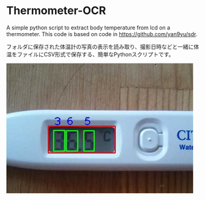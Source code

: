 # Thermometer-OCR
A simple python script to extract body temperature from lcd on a thermometer.
This code is based on code in https://github.com/yan9yu/sdr.


フォルダに保存された体温計の写真の表示を読み取り、撮影日時などと一緒に体温をファイルにCSV形式で保存する、簡単なPythonスクリプトです。


![検知結果](https://github.com/monoxit/Thermometer-OCR/blob/master/images/taionkei.jpg)
